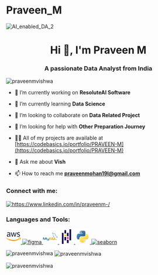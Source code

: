 # Praveen_M
![AI_enabled_DA_2](https://github.com/praveenmvishwa/Praveen_M/assets/97948603/82045f33-7743-4e84-8dc3-df86ea3cb829)

<h1 align="center">Hi 👋, I'm Praveen M</h1>
<h3 align="center">A passionate Data Analyst from India</h3>

<p align="left"> <img src="https://komarev.com/ghpvc/?username=praveenmvishwa&label=Profile%20views&color=0e75b6&style=flat" alt="praveenmvishwa" /> </p>

- 🔭 I’m currently working on **ResoluteAI Software**

- 🌱 I’m currently learning **Data Science**

- 👯 I’m looking to collaborate on **Data Related Project**

- 🤝 I’m looking for help with **Other Preparation Journey**

- 👨‍💻 All of my projects are available at [https://codebasics.io/portfolio/PRAVEEN-M](https://codebasics.io/portfolio/PRAVEEN-M)

- 💬 Ask me about **Vish**

- 📫 How to reach me **praveenmohan19l@gmail.com**

<h3 align="left">Connect with me:</h3>
<p align="left">
<a href="https://linkedin.com/in/https://www.linkedin.com/in/praveenm-/" target="blank"><img align="center" src="https://raw.githubusercontent.com/rahuldkjain/github-profile-readme-generator/master/src/images/icons/Social/linked-in-alt.svg" alt="https://www.linkedin.com/in/praveenm-/" height="30" width="40" /></a>
</p>

<h3 align="left">Languages and Tools:</h3>
<p align="left"> <a href="https://aws.amazon.com" target="_blank" rel="noreferrer"> <img src="https://raw.githubusercontent.com/devicons/devicon/master/icons/amazonwebservices/amazonwebservices-original-wordmark.svg" alt="aws" width="40" height="40"/> </a> <a href="https://www.figma.com/" target="_blank" rel="noreferrer"> <img src="https://www.vectorlogo.zone/logos/figma/figma-icon.svg" alt="figma" width="40" height="40"/> </a> <a href="https://www.mysql.com/" target="_blank" rel="noreferrer"> <img src="https://raw.githubusercontent.com/devicons/devicon/master/icons/mysql/mysql-original-wordmark.svg" alt="mysql" width="40" height="40"/> </a> <a href="https://pandas.pydata.org/" target="_blank" rel="noreferrer"> <img src="https://raw.githubusercontent.com/devicons/devicon/2ae2a900d2f041da66e950e4d48052658d850630/icons/pandas/pandas-original.svg" alt="pandas" width="40" height="40"/> </a> <a href="https://www.python.org" target="_blank" rel="noreferrer"> <img src="https://raw.githubusercontent.com/devicons/devicon/master/icons/python/python-original.svg" alt="python" width="40" height="40"/> </a> <a href="https://seaborn.pydata.org/" target="_blank" rel="noreferrer"> <img src="https://seaborn.pydata.org/_images/logo-mark-lightbg.svg" alt="seaborn" width="40" height="40"/> </a> </p>

<p><img align="left" src="https://github-readme-stats.vercel.app/api/top-langs?username=praveenmvishwa&show_icons=true&locale=en&layout=compact" alt="praveenmvishwa" /></p>

<p>&nbsp;<img align="center" src="https://github-readme-stats.vercel.app/api?username=praveenmvishwa&show_icons=true&locale=en" alt="praveenmvishwa" /></p>

<p><img align="center" src="https://github-readme-streak-stats.herokuapp.com/?user=praveenmvishwa&" alt="praveenmvishwa" /></p>

